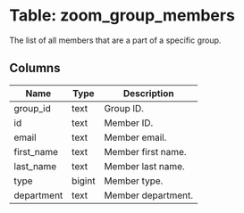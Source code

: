 
# Table: zoom_group_members
The list of all members that are a part of a specific group.
## Columns
| Name        | Type           | Description  |
| ------------- | ------------- | -----  |
|group_id|text|Group ID.|
|id|text|Member ID.|
|email|text|Member email.|
|first_name|text|Member first name.|
|last_name|text|Member last name.|
|type|bigint|Member type.|
|department|text|Member department.|
